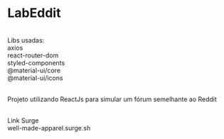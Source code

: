 # LabEddit
<br/>
Libs usadas:
<br/>
axios
<br/>
react-router-dom
<br/>
styled-components
<br/>
@material-ui/core
<br/>
@material-ui/icons
<br/>
<br/>

<p>Projeto utilizando ReactJs para simular um fórum semelhante ao Reddit</p>
<br/>
Link Surge
<br/>
 well-made-apparel.surge.sh
